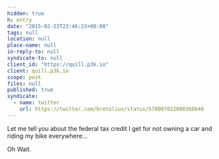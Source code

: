 ```yaml
---
hidden: true
h: entry
date: "2015-02-23T23:46:23+00:00"
tags: null
location: null
place-name: null
in-reply-to: null
syndicate-to: null
client_id: "https://quill.p3k.io"
client: quill.p3k.io
scope: post
files: null
published: true
syndicate:
  - name: twitter
    url: https://twitter.com/bretolius/status/570007022080368640
---
```

Let me tell you about the federal tax credit I get for not owning a car and riding my bike everywhere...

Oh Wait.
